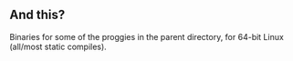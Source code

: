 ## And this?

Binaries for some of the proggies in the parent directory, for 64-bit Linux (all/most static compiles).
